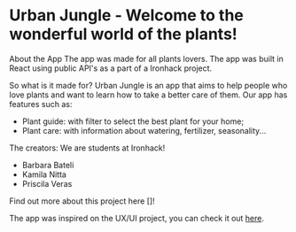 # Urban Jungle - Welcome to the wonderful world of the plants!

About the App
The app was made for all plants lovers. The app was built in React using public API's as a part of a Ironhack project.

So what is it made for?
Urban Jungle is an app that aims to help people who love plants and want to learn how to take a better care of them. Our app has features such as:
- Plant guide: with filter to select the best plant for your home;
- Plant care: with information about watering, fertilizer, seasonality...

The creators:
We are students at Ironhack!
- Barbara Bateli
- Kamila Nitta
- Priscila Veras

Find out more about this project here []!

The app was inspired on the UX/UI project, you can check it out [here](https://www.behance.net/gallery/116211547/Urban-Jungle).



